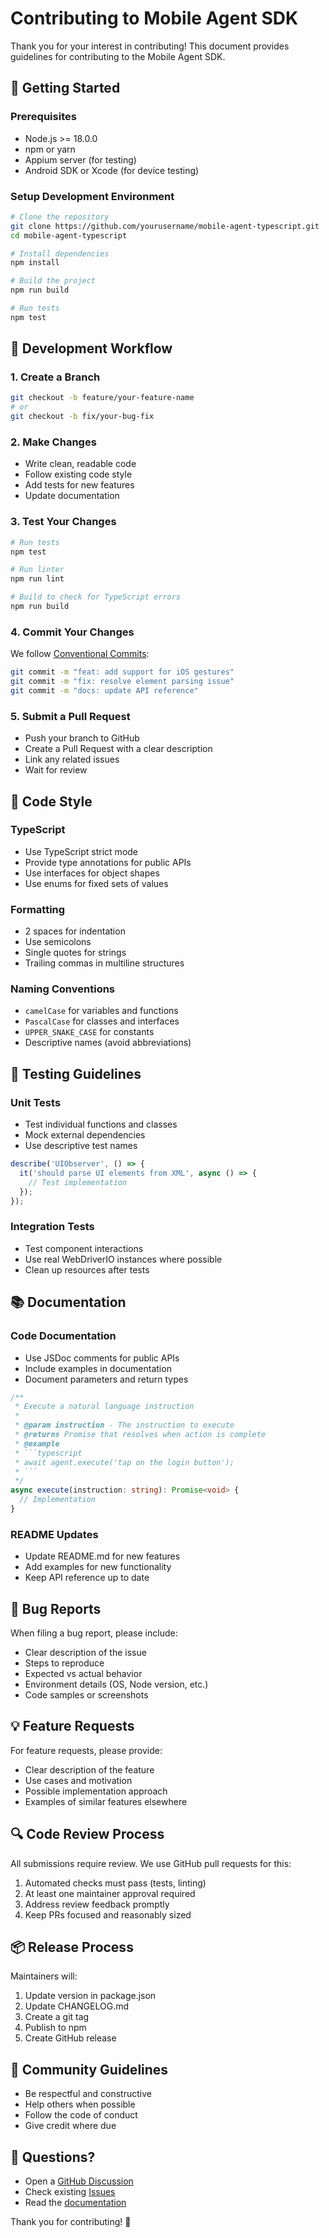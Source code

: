 # Contributing to Mobile Agent SDK

Thank you for your interest in contributing! This document provides guidelines for contributing to the Mobile Agent SDK.

## 🚀 Getting Started

### Prerequisites

- Node.js >= 18.0.0
- npm or yarn
- Appium server (for testing)
- Android SDK or Xcode (for device testing)

### Setup Development Environment

```bash
# Clone the repository
git clone https://github.com/yourusername/mobile-agent-typescript.git
cd mobile-agent-typescript

# Install dependencies
npm install

# Build the project
npm run build

# Run tests
npm test
```

## 📝 Development Workflow

### 1. Create a Branch

```bash
git checkout -b feature/your-feature-name
# or
git checkout -b fix/your-bug-fix
```

### 2. Make Changes

- Write clean, readable code
- Follow existing code style
- Add tests for new features
- Update documentation

### 3. Test Your Changes

```bash
# Run tests
npm test

# Run linter
npm run lint

# Build to check for TypeScript errors
npm run build
```

### 4. Commit Your Changes

We follow [Conventional Commits](https://www.conventionalcommits.org/):

```bash
git commit -m "feat: add support for iOS gestures"
git commit -m "fix: resolve element parsing issue"
git commit -m "docs: update API reference"
```

### 5. Submit a Pull Request

- Push your branch to GitHub
- Create a Pull Request with a clear description
- Link any related issues
- Wait for review

## 🎯 Code Style

### TypeScript

- Use TypeScript strict mode
- Provide type annotations for public APIs
- Use interfaces for object shapes
- Use enums for fixed sets of values

### Formatting

- 2 spaces for indentation
- Use semicolons
- Single quotes for strings
- Trailing commas in multiline structures

### Naming Conventions

- `camelCase` for variables and functions
- `PascalCase` for classes and interfaces
- `UPPER_SNAKE_CASE` for constants
- Descriptive names (avoid abbreviations)

## 🧪 Testing Guidelines

### Unit Tests

- Test individual functions and classes
- Mock external dependencies
- Use descriptive test names

```typescript
describe('UIObserver', () => {
  it('should parse UI elements from XML', async () => {
    // Test implementation
  });
});
```

### Integration Tests

- Test component interactions
- Use real WebDriverIO instances where possible
- Clean up resources after tests

## 📚 Documentation

### Code Documentation

- Use JSDoc comments for public APIs
- Include examples in documentation
- Document parameters and return types

```typescript
/**
 * Execute a natural language instruction
 * 
 * @param instruction - The instruction to execute
 * @returns Promise that resolves when action is complete
 * @example
 * ```typescript
 * await agent.execute('tap on the login button');
 * ```
 */
async execute(instruction: string): Promise<void> {
  // Implementation
}
```

### README Updates

- Update README.md for new features
- Add examples for new functionality
- Keep API reference up to date

## 🐛 Bug Reports

When filing a bug report, please include:

- Clear description of the issue
- Steps to reproduce
- Expected vs actual behavior
- Environment details (OS, Node version, etc.)
- Code samples or screenshots

## 💡 Feature Requests

For feature requests, please provide:

- Clear description of the feature
- Use cases and motivation
- Possible implementation approach
- Examples of similar features elsewhere

## 🔍 Code Review Process

All submissions require review. We use GitHub pull requests for this:

1. Automated checks must pass (tests, linting)
2. At least one maintainer approval required
3. Address review feedback promptly
4. Keep PRs focused and reasonably sized

## 📦 Release Process

Maintainers will:

1. Update version in package.json
2. Update CHANGELOG.md
3. Create a git tag
4. Publish to npm
5. Create GitHub release

## 🤝 Community Guidelines

- Be respectful and constructive
- Help others when possible
- Follow the code of conduct
- Give credit where due

## 📧 Questions?

- Open a [GitHub Discussion](https://github.com/yourusername/mobile-agent-typescript/discussions)
- Check existing [Issues](https://github.com/yourusername/mobile-agent-typescript/issues)
- Read the [documentation](./README.md)

Thank you for contributing! 🎉

